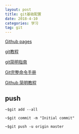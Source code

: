 ```yaml
---
layout: post
title: git基础配置
date: 2018-4-10
categories: 学习
tag: git
---
```

[Github pages](https://pages.github.com/)

[git教程](https://www.liaoxuefeng.com/wiki/0013739516305929606dd18361248578c67b8067c8c017b000/)

[git简明指南](http://www.runoob.com/manual/git-guide/)

[Git完整命令手册](https://git-scm.com/docs)

[Github 简明教程](http://www.runoob.com/w3cnote/git-guide.html)

## push

    ~$git add --all

    ~$git commit -m "Initial commit"

    ~$git push -u origin master
